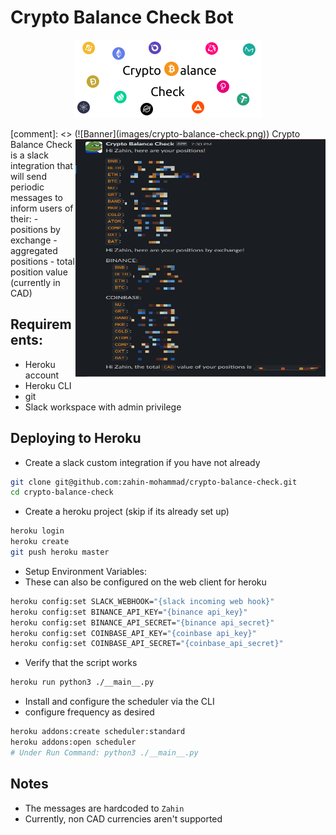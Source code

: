 # Crypto Balance Check Bot

<p align="center">
    <img src="images/crypto-balance-check-white.png" alt="Banner"/>
</p>
[comment]: <> (![Banner]&#40;images/crypto-balance-check.png&#41;)

<img src="images/example.png" align="right" width="400" height="380" alt="Example of working bot">
Crypto Balance Check is a slack integration that will send periodic messages to inform users of their:
- positions by exchange
- aggregated positions
- total position value (currently in CAD)

[comment]: <> (![Example of working bot]&#40;images/example.png&#41;)

## Requirements:
- Heroku account
- Heroku CLI
- git 
- Slack workspace with admin privilege

## Deploying to Heroku
- Create a slack custom integration if you have not already
```bash
git clone git@github.com:zahin-mohammad/crypto-balance-check.git
cd crypto-balance-check
```
- Create a heroku project (skip if its already set up)
```bash
heroku login
heroku create
git push heroku master
```
- Setup Environment Variables:
- These can also be configured on the web client for heroku
```bash
heroku config:set SLACK_WEBHOOK="{slack incoming web hook}" 
heroku config:set BINANCE_API_KEY="{binance api_key}" 
heroku config:set BINANCE_API_SECRET="{binance api_secret}" 
heroku config:set COINBASE_API_KEY="{coinbase api_key}" 
heroku config:set COINBASE_API_SECRET="{coinbase_api_secret}"
```
- Verify that the script works
```bash
heroku run python3 ./__main__.py
```
- Install and configure the scheduler via the CLI
- configure frequency as desired
```bash
heroku addons:create scheduler:standard
heroku addons:open scheduler
# Under Run Command: python3 ./__main__.py
```

## Notes
- The messages are hardcoded to `Zahin`
- Currently, non CAD currencies aren't supported

[comment]: <> (- Setup Firebase)

[comment]: <> (  - Create a firebase project at `https://firebase.google.com/`)

[comment]: <> (  - Create a database)

[comment]: <> (  - Download a private key from `settings -> Service Accounts`)

[comment]: <> (  - Rename this file to `firestore-admin.json`)

[comment]: <> (- Add Firebase Admin Cred to Heroku)

[comment]: <> (  - On the web heroku client, paste in the contents of `firestore-admin.json` into a config var &#40;environment variable&#41; called `firestoreAdmin`)

[comment]: <> (  - Should see a slack message)
